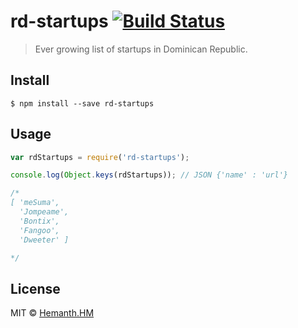 # rd-startups [![Build Status](https://travis-ci.org/onilpereyra/rd-startups.svg?branch=master)](https://travis-ci.org/onilpereyra/rd-startups)

> Ever growing list of startups in Dominican Republic.


## Install

```
$ npm install --save rd-startups
```


## Usage

```js
var rdStartups = require('rd-startups');

console.log(Object.keys(rdStartups)); // JSON {'name' : 'url'}

/*
[ 'meSuma',
  'Jompeame',
  'Bontix',
  'Fangoo',
  'Dweeter' ]

*/

```


## License

MIT © [Hemanth.HM](http://onil.me)
